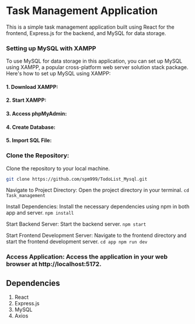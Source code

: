 # Task Management Application
This is a simple task management application built using React for the frontend, Express.js for the backend, and MySQL for data storage.

### Setting up MySQL with XAMPP
To use MySQL for data storage in this application, you can set up MySQL using XAMPP, a popular cross-platform web server solution stack package. Here's how to set up MySQL using XAMPP:



#### 1. Download XAMPP: 
#### 2. Start XAMPP: 
#### 3. Access phpMyAdmin: 
#### 4. Create Database: 
#### 5. Import SQL File: 



### Clone the Repository: 

Clone the repository to your local machine.
   ```bash
   git clone https://github.com/spm999/TodoList_Mysql.git
   ```

Navigate to Project Directory: Open the project directory in your terminal.
    ```
    cd Task_management
    ```
    
Install Dependencies: Install the necessary dependencies using npm in both app and server.
    ```
    npm install
    ```
    
Start Backend Server: Start the backend server.
    ```
    npm start
    ```
    
Start Frontend Development Server: Navigate to the frontend directory and start the frontend development server.
    ```
    cd app
    npm run dev
    ```
    
### Access Application: Access the application in your web browser at http://localhost:5172.


## Dependencies
1. React
2. Express.js
3. MySQL
4. Axios



